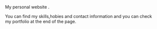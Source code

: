 My personal website .

You can find my skills,hobies and contact information and you can check my portfolio at the end of the page.
